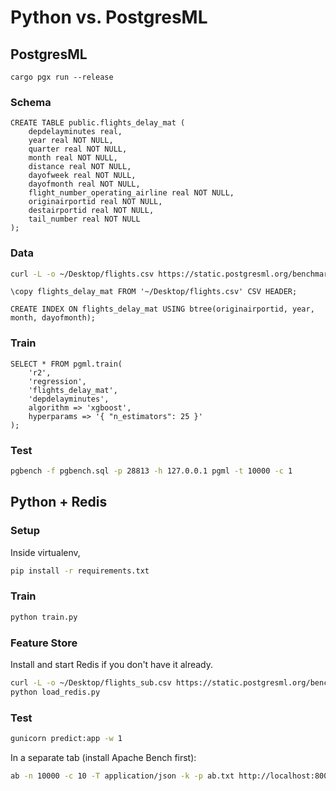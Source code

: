 # Python vs. PostgresML

## PostgresML

```
cargo pgx run --release
```

### Schema

```postgresql
CREATE TABLE public.flights_delay_mat (
    depdelayminutes real,
    year real NOT NULL,
    quarter real NOT NULL,
    month real NOT NULL,
    distance real NOT NULL,
    dayofweek real NOT NULL,
    dayofmonth real NOT NULL,
    flight_number_operating_airline real NOT NULL,
    originairportid real NOT NULL,
    destairportid real NOT NULL,
    tail_number real NOT NULL
);
```

### Data

```bash
curl -L -o ~/Desktop/flights.csv https://static.postgresml.org/benchmarks/flights.csv
```

```postgresql
\copy flights_delay_mat FROM '~/Desktop/flights.csv' CSV HEADER;

CREATE INDEX ON flights_delay_mat USING btree(originairportid, year, month, dayofmonth);
```

### Train

```postgresql
SELECT * FROM pgml.train(
	'r2',
	'regression',
	'flights_delay_mat',
	'depdelayminutes',
	algorithm => 'xgboost',
	hyperparams => '{ "n_estimators": 25 }'
);
```

### Test

```bash
pgbench -f pgbench.sql -p 28813 -h 127.0.0.1 pgml -t 10000 -c 1
```

## Python + Redis

### Setup

Inside virtualenv,

```bash
pip install -r requirements.txt
```

### Train

```bash
python train.py
```

### Feature Store

Install and start Redis if you don't have it already.

```bash
curl -L -o ~/Desktop/flights_sub.csv https://static.postgresml.org/benchmarks/flights_sub.csv
python load_redis.py
```

### Test

```bash
gunicorn predict:app -w 1
```

In a separate tab (install Apache Bench first):

```bash
ab -n 10000 -c 10 -T application/json -k -p ab.txt http://localhost:8000/
```



